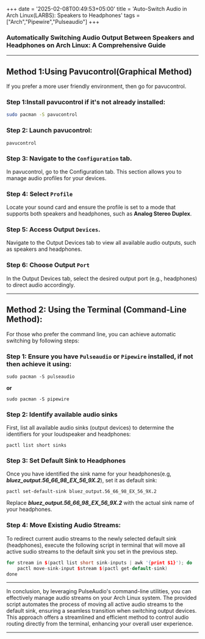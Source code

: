 +++
date = '2025-02-08T00:49:53+05:00'
title = 'Auto-Switch Audio in Arch Linux(LARBS): Speakers to Headphones'
tags = ["Arch","Pipewire","Pulseaudio"]
+++
### Automatically Switching Audio Output Between Speakers and Headphones on Arch Linux: A Comprehensive Guide

---

## Method 1:Using Pavucontrol(Graphical Method)

If you prefer a more user friendly environment, then go for pavucontrol.

### Step 1:Install **pavucontrol** if it's not already installed:

```zsh
sudo pacman -S pavucontrol
```


### Step 2: Launch **pavucontrol**:
~~~
pavucontrol
~~~

### Step 3: Navigate to the `Configuration` tab.
In pavucontrol, go to the Configuration tab. This section allows you to manage audio profiles for your devices.

### Step 4:  Select `Profile`
Locate your sound card and ensure the profile is set to a mode that supports both speakers and headphones, such as **Analog Stereo Duplex**.

### Step 5: Access Output `Devices`.
Navigate to the Output Devices tab to view all available audio outputs, such as speakers and headphones.

### Step 6: Choose Output `Port`
In the Output Devices tab, select the desired output port (e.g., headphones) to direct audio accordingly.

---

## Method 2: Using the Terminal (Command-Line Method):

For those who prefer the command line, you can achieve automatic switching by following steps:

### Step 1: Ensure you have `Pulseaudio` or `Pipewire` installed, if not then achieve it using:

~~~
sudo pacman -S pulseaudio
~~~
**or**
~~~
sudo pacman -S pipewire
~~~

### Step 2: Identify available audio sinks
First, list all available audio sinks (output devices) to determine the identifiers for your loudspeaker and headphones:
~~~
pactl list short sinks
~~~

### Step 3: Set Default Sink to Headphones
Once you have identified the sink name for your headphones(e.g, ***bluez_output.56_66_98_EX_56_9X.2***), set it as default sink:
~~~
pactl set-default-sink bluez_output.56_66_98_EX_56_9X.2
~~~
Replace ***bluez_output.56_66_98_EX_56_9X.2*** with the actual sink name of your headphones.

### Step 4: Move Existing Audio Streams:
To redirect current audio streams to the newly selected default sink (headphones), execute the following script in terminal that will move all active sudio streams to the default sink you set in the previous step.

```cpp 
for stream in $(pactl list short sink-inputs | awk '{print $1}'); do
    pactl move-sink-input $stream $(pactl get-default-sink)
done

```


---

In conclusion, by leveraging PulseAudio's command-line utilities, you can effectively manage audio streams on your Arch Linux system. The provided script automates the process of moving all active audio streams to the default sink, ensuring a seamless transition when switching output devices. This approach offers a streamlined and efficient method to control audio routing directly from the terminal, enhancing your overall user experience.

---
